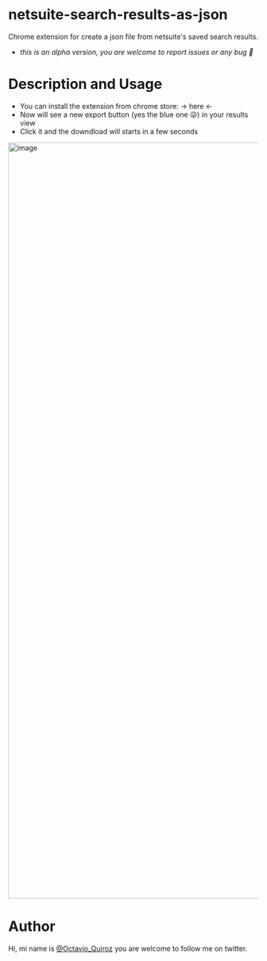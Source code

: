 # netsuite-search-results-as-json

Chrome extension for create a json file from netsuite's saved search results.

* _this is an alpha version, you are welcome to report issues or any bug 🐞_

# Description and Usage

- You can install the extension from chrome store: -> here <-
- Now will see a new export button (yes the blue one 😜) in your results view
- Click it and the downdload will starts in a few seconds

<img width="1523" alt="image" src="https://user-images.githubusercontent.com/8942209/182508150-9dc79c8f-f69f-470a-8015-4abbb050dfd5.png">

# Author

Hi, mi name is [@Octavio_Quiroz](https://twitter.com/Octavio_Quiroz) you are welcome to follow me on twitter.

